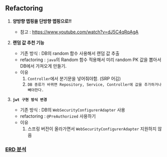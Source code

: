 ## Refactoring

1. **양방향 맵핑을 단방향 맵핑으로!!**
    - 참고 : https://www.youtube.com/watch?v=dJ5C4qRqAgA


2. **랜덤 값 추천 기능**
    - 기존 방식 : DB의 random 함수 사용해서 랜덤 값 추출
    - refactoring : `java`의 Random 함수 적용해서 미리 random PK 값을 뽑아서 DB에서 가져오게 만들기.
    - 이유
        1. `Controller`에서 분기문을 넣어줘야함. (SRP 어김)
        2. `DB 종류가 바뀌면 Repository, Service, Controller에 값을 추가하거나 빼야한다.`

4. **`jwt 구현 방식 변경`**
    - 기존 방식 : DB의 `WebSecurityConfigurerAdapter` 사용
    - refactoring : `@PreAuthorized` 사용하기
    - 이유
        1. 스프링 버전이 올라가면서 `WebSecurityConfigurerAdapter` 지원하지 않음

### [ERD 분석](https://www.figma.com/file/rJlqqSI2Ssyokn2VRqT2z3/ReciPT-%EB%B6%84%EC%84%9D?type=whiteboard&node-id=0-1&t=0inp0EkyTL42uJTP-0)
